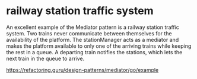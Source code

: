 # railway station traffic system
An excellent example of the Mediator pattern is a railway station traffic system. Two trains never communicate between themselves for the availability of the platform. The stationManager acts as a mediator and makes the platform available to only one of the arriving trains while keeping the rest in a queue. A departing train notifies the stations, which lets the next train in the queue to arrive.

https://refactoring.guru/design-patterns/mediator/go/example
